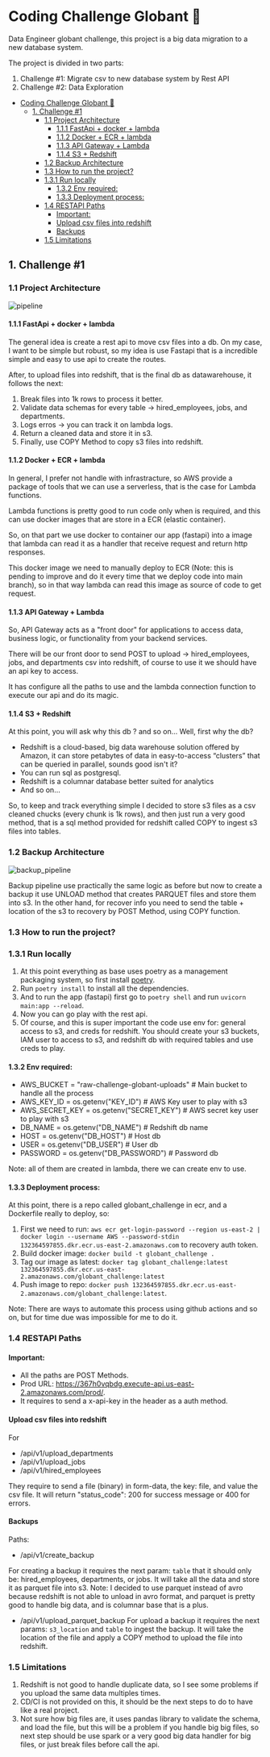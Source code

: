 # Coding Challenge Globant 🚀
Data Engineer globant challenge, this project is a big data migration
to a new database system.

The project is divided in two parts:
1. Challenge #1: Migrate csv to new database system by Rest API
2. Challenge #2: Data Exploration

- [Coding Challenge Globant 🚀](#coding-challenge-globant-)
  - [1. Challenge #1](#1-challenge-1)
    - [1.1 Project Architecture](#11-project-architecture)
      - [1.1.1 FastApi + docker + lambda](#111-fastapi--docker--lambda)
      - [1.1.2 Docker + ECR + lambda](#112-docker--ecr--lambda)
      - [1.1.3 API Gateway + Lambda](#113-api-gateway--lambda)
      - [1.1.4 S3 + Redshift](#114-s3--redshift)
    - [1.2 Backup Architecture](#12-backup-architecture)
    - [1.3 How to run the project?](#13-how-to-run-the-project)
    - [1.3.1 Run locally](#131-run-locally)
      - [1.3.2 Env required:](#132-env-required)
      - [1.3.3 Deployment process:](#133-deployment-process)
    - [1.4 RESTAPI Paths](#14-restapi-paths)
      - [Important:](#important)
      - [Upload csv files into redshift](#upload-csv-files-into-redshift)
      - [Backups](#backups)
    - [1.5 Limitations](#15-limitations)


## 1. Challenge #1
### 1.1 Project Architecture
![pipeline](docs/project_pipeline.png)
#### 1.1.1 FastApi + docker + lambda
The general idea is create a rest api to move csv files into a db.
On my case, I want to be simple but robust, so my idea is use Fastapi that is a incredible
simple and easy to use api to create the routes.

After, to upload files into redshift, that is the final db as datawarehouse, it follows the next:
1. Break files into 1k rows to process it better.
2. Validate data schemas for every table -> hired_employees, jobs, and departments.
3. Logs erros -> you can track it on lambda logs.
4. Return a cleaned data and store it in s3.
5. Finally, use COPY Method to copy s3 files into redshift.

#### 1.1.2 Docker + ECR + lambda
In general, I prefer not handle with infrastracture, so AWS provide a package of tools that we can
use a serverless, that is the case for Lambda functions.

Lambda functions is pretty good to run code only when is required, and this can use docker images that are
store in a ECR (elastic container).

So, on that part we use docker to container our app (fastapi) into a image that lambda can read it as a 
handler that receive request and return http responses.

This docker image we need to manually deploy to ECR (Note: this is pending to improve and do it every time that we deploy code into main branch), so in that way lambda can read this image as source of code to get request.


#### 1.1.3 API Gateway + Lambda
So, API Gateway acts as a "front door" for applications to access data, business logic, or functionality from your backend services.

There will be our front door to send POST to upload -> hired_employees, jobs, and departments csv into redshift, of course to use it we should have an api key to access.

It has configure all the paths to use and the lambda connection function to execute our api and do its magic.

#### 1.1.4 S3 + Redshift
At this point, you will ask why this db ? and so on... Well, first why the db?
- Redshift is a cloud-based, big data warehouse solution offered by Amazon, it can store petabytes of data
in easy-to-access “clusters” that can be queried in parallel, sounds good isn't it?
- You can run sql as postgresql.
- Redshift is a columnar database better suited for analytics
- And so on...

So, to keep and track everything simple I decided to store s3 files as a csv cleaned chucks (every chunk is 1k rows), and then just run a very good method, that is a sql method provided for redshift called COPY to ingest s3 files into tables.


### 1.2 Backup Architecture
![backup_pipeline](docs/backup_pipeline.png)

Backup pipeline use practically the same logic as before but now to create a backup it use UNLOAD method that
creates PARQUET files and store them into s3. In the other hand, for recover info you need to send the table +
location of the s3 to recovery by POST Method, using COPY function.

### 1.3 How to run the project?
### 1.3.1 Run locally
1. At this point everything as base uses poetry as a management packaging system, so first install [poetry](https://link-url-here.org).
2. Run `poetry install` to install all the dependencies.
3. And to run the app (fastapi) first go to `poetry shell` and run `uvicorn main:app --reload`.
4. Now you can go play with the rest api.
5. Of course, and this is super important the code use env for: general access to s3, and creds for redshift. You should create your s3 buckets, IAM user to access to s3, and redshift db with required tables and use creds to play.

#### 1.3.2 Env required:
- AWS_BUCKET = "raw-challenge-globant-uploads" # Main bucket to handle all the process
- AWS_KEY_ID = os.getenv("KEY_ID") # AWS Key user to play with s3
- AWS_SECRET_KEY = os.getenv("SECRET_KEY") # AWS secret key user to play with s3
- DB_NAME = os.getenv("DB_NAME") # Redshift db name
- HOST = os.getenv("DB_HOST") # Host db
- USER = os.getenv("DB_USER") # User db
- PASSWORD = os.getenv("DB_PASSWORD") # Password db

Note: all of them are created in lambda, there we can create env to use.

#### 1.3.3 Deployment process:
At this point, there is a repo called globant_challenge in ecr, and a Dockerfile really to deploy, so:
1. First we need to run: `aws ecr get-login-password --region us-east-2 | docker login --username AWS --password-stdin 132364597855.dkr.ecr.us-east-2.amazonaws.com` to recovery auth token.
2. Build docker image: `docker build -t globant_challenge .`
3. Tag our image as latest: `docker tag globant_challenge:latest 132364597855.dkr.ecr.us-east-2.amazonaws.com/globant_challenge:latest`
4. Push image to repo: `docker push 132364597855.dkr.ecr.us-east-2.amazonaws.com/globant_challenge:latest`.

Note: There are ways to automate this process using github actions and so on, but for time due was impossible for me to do it.


### 1.4 RESTAPI Paths
#### Important: 
- All the paths are POST Methods.
- Prod URL: https://367h0vqbdg.execute-api.us-east-2.amazonaws.com/prod/.
- It requires to send a x-api-key in the header as a auth method.

#### Upload csv files into redshift
For
- /api/v1/upload_departments
- /api/v1/upload_jobs
- /api/v1/hired_employees

They require to send a file (binary) in form-data, the key: file, and value the csv file.
It will return "status_code": 200 for success message or 400 for errors.

#### Backups
Paths:
- /api/v1/create_backup
  
For creating a backup it requires the next param: `table` that it should only be: hired_employees, departments, or jobs.
It will take all the data and store it as parquet file into s3.
Note: I decided to use parquet instead of avro because
redshift is not able to unload in avro format, and parquet is pretty good to handle big data, and is columnar base that is a plus.

- /api/v1/upload_parquet_backup
For upload a backup it requires the next params: `s3_location` and `table` to ingest the backup.
It will take the location of the file and apply a COPY method to upload the file into redshift.


### 1.5 Limitations
1. Redshift is not good to handle duplicate data, so I see some problems if you upload the same data multiples times.
2. CD/CI is not provided on this, it should be the next steps to do to have like a real project.
3. Not sure how big files are, it uses pandas library to validate the schema, and load the file, but this will be a problem if you handle big big files, so next step should be use spark or a very good big data handler for big files, or just break files before call the api.

